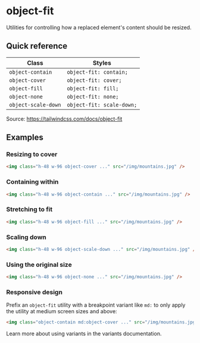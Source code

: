 # object-fit

Utilities for controlling how a replaced element's content should be resized.

## Quick reference

| Class               | Styles                    |
|---------------------|---------------------------|
| `object-contain`    | `object-fit: contain;`    |
| `object-cover`      | `object-fit: cover;`      |
| `object-fill`       | `object-fit: fill;`       |
| `object-none`       | `object-fit: none;`       |
| `object-scale-down` | `object-fit: scale-down;` |

Source: https://tailwindcss.com/docs/object-fit

## Examples

### Resizing to cover

```html
<img class="h-48 w-96 object-cover ..." src="/img/mountains.jpg" />
```

### Containing within

```html
<img class="h-48 w-96 object-contain ..." src="/img/mountains.jpg" />
```

### Stretching to fit

```html
<img class="h-48 w-96 object-fill ..." src="/img/mountains.jpg" />
```

### Scaling down

```html
<img class="h-48 w-96 object-scale-down ..." src="/img/mountains.jpg" />
```

### Using the original size

```html
<img class="h-48 w-96 object-none ..." src="/img/mountains.jpg" />
```

### Responsive design

Prefix an `object-fit` utility with a breakpoint variant like `md:` to only apply the utility at medium screen sizes and above:

```html
<img class="object-contain md:object-cover ..." src="/img/mountains.jpg" />
```

Learn more about using variants in the variants documentation.


